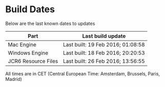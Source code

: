 # Build Dates

Below are the last known dates to updates

Part | Last build update
-----|-----
Mac Engine | Last built: 19 Feb 2016; 01:08:58
Windows Engine | Last built: 18 Feb 2016; 20:20:53
JCR6 Resource Files | Last built: 26 Feb 2016; 13:56:55
All times are in CET (Central European Time: Amsterdam, Brussels, Paris, Madrid)



